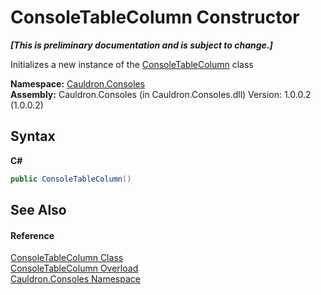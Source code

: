 # ConsoleTableColumn Constructor 
 _**\[This is preliminary documentation and is subject to change.\]**_

Initializes a new instance of the <a href="T_Cauldron_Consoles_ConsoleTableColumn">ConsoleTableColumn</a> class

**Namespace:**&nbsp;<a href="N_Cauldron_Consoles">Cauldron.Consoles</a><br />**Assembly:**&nbsp;Cauldron.Consoles (in Cauldron.Consoles.dll) Version: 1.0.0.2 (1.0.0.2)

## Syntax

**C#**<br />
``` C#
public ConsoleTableColumn()
```


## See Also


#### Reference
<a href="T_Cauldron_Consoles_ConsoleTableColumn">ConsoleTableColumn Class</a><br /><a href="Overload_Cauldron_Consoles_ConsoleTableColumn__ctor">ConsoleTableColumn Overload</a><br /><a href="N_Cauldron_Consoles">Cauldron.Consoles Namespace</a><br />